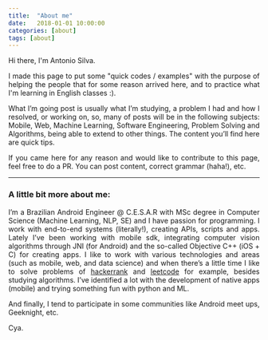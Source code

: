 ```yaml
---
title:  "About me"
date:   2018-01-01 10:00:00
categories: [about]
tags: [about]
---
```


<p style="text-align: justify; font-family: -apple-system, BlinkMacSystemFont, sans-serif;" >Hi there, I'm Antonio Silva.</p>

<p style="text-align: justify; font-family: -apple-system, BlinkMacSystemFont, sans-serif;" >I made this page to put some "quick codes / examples" with the purpose of helping the people that for some reason arrived here, and to practice what I'm learning in English classes :).</p> 

<p style="text-align: justify; font-family: -apple-system, BlinkMacSystemFont, sans-serif;" >What I’m going post is usually what I’m studying, a problem I had and how I resolved, or working on, so, many of posts will be in the following subjects: Mobile, Web, Machine Learning, Software Engineering, Problem Solving and Algorithms, being able to extend to other things. The content you’ll find here are quick tips.</p>

<p style="text-align: justify; font-family: -apple-system, BlinkMacSystemFont, sans-serif;" >If you came here for any reason and would like to contribute to this page, feel free to do a PR. You can post content, correct grammar (haha!), etc.</p>

---

### A little bit more about me:

<p style="text-align: justify; font-family: -apple-system, BlinkMacSystemFont, sans-serif;" >I’m a Brazilian Android Engineer @ C.E.S.A.R with MSc degree in Computer Science (Machine Learning, NLP, SE) and I have passion for programming. I work with end-to-end systems (literally!), creating APIs, scripts and apps. Lately I’ve been working with mobile sdk, integrating computer vision algorithms through JNI (for Android) and the so-called Objective C++ (iOS + C) for creating apps. I like to work with various technologies and areas (such as mobile, web, and data science) and when there’s a little time I like to solve problems of <a href="https://www.hackerrank.com">hackerrank</a> and <a href="https://www.leetcode.com">leetcode</a> for example, besides studying algorithms. I’ve identified a lot with the development of native apps (mobile) and trying something fun with python and ML.</p>

<p style="text-align: justify; font-family: -apple-system, BlinkMacSystemFont, sans-serif;" >And finally, I tend to participate in some communities like Android meet ups, Geeknight, etc.</p>

Cya.
